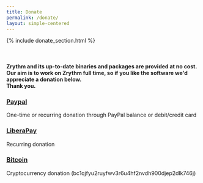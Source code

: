 ```yaml
---
title: Donate
permalink: /donate/
layout: simple-centered
---
```


{% include donate_section.html %}

<br/>

#### Zrythm and its up-to-date binaries and packages are provided at no cost. <br/> Our aim is to work on Zrythm full time, so if you like the software we'd appreciate a donation below.<br/> Thank you.

### [Paypal](https://www.paypal.com/cgi-bin/webscr?cmd=_s-xclick&hosted_button_id=LZWVK6228PQGE&source=url)
One-time or recurring donation through PayPal balance or debit/credit card
### [LiberaPay](https://liberapay.com/Zrythm/donate)
Recurring donation
### [Bitcoin](bitcoin:bc1qjfyu2ruyfwv3r6u4hf2nvdh900djep2dlk746j?label=Zrythm%20donations)
Cryptocurrency donation (bc1qjfyu2ruyfwv3r6u4hf2nvdh900djep2dlk746j)
